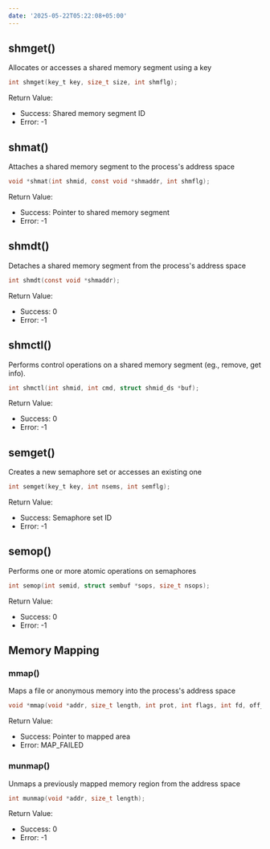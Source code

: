 ```yaml
---
date: '2025-05-22T05:22:08+05:00'
---
```

## shmget()
Allocates or accesses a shared memory segment using a key
```c
int shmget(key_t key, size_t size, int shmflg);
```
Return Value:
- Success: Shared memory segment ID
- Error: -1

## shmat()
Attaches a shared memory segment to the process's address space
```c
void *shmat(int shmid, const void *shmaddr, int shmflg);
```
Return Value:
- Success: Pointer to shared memory segment
- Error: -1

## shmdt()
Detaches a shared memory segment from the process's address space
```c
int shmdt(const void *shmaddr);
```
Return Value:
- Success: 0
- Error: -1

## shmctl()
Performs control operations on a shared memory segment (eg., remove, get info).
```c
int shmctl(int shmid, int cmd, struct shmid_ds *buf);
```
Return Value:
- Success: 0
- Error: -1

## semget()
Creates a new semaphore set or accesses an existing one
```c
int semget(key_t key, int nsems, int semflg);
```
Return Value:
- Success: Semaphore set ID
- Error: -1

## semop()
Performs one or more atomic operations on semaphores
```c
int semop(int semid, struct sembuf *sops, size_t nsops);
```
Return Value:
- Success: 0
- Error: -1

## Memory Mapping
### mmap()
Maps a file or anonymous memory into the process's address space
```c
void *mmap(void *addr, size_t length, int prot, int flags, int fd, off_t offset);
```
Return Value:
- Success: Pointer to mapped area
- Error: MAP_FAILED

### munmap()
Unmaps a previously mapped memory region from the address space
```c
int munmap(void *addr, size_t length);
```
Return Value:
- Success: 0
- Error: -1

